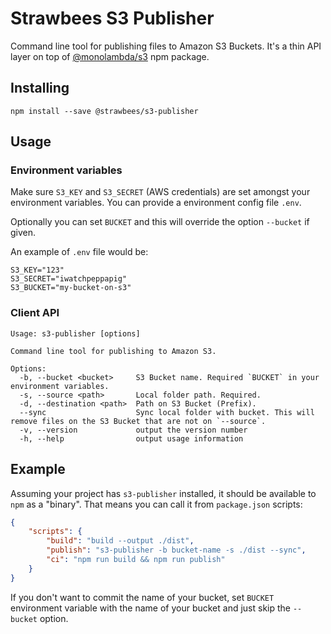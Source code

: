 # Strawbees S3 Publisher

Command line tool for publishing files to Amazon S3 Buckets. It's a thin API layer on top of [@monolambda/s3](https://www.npmjs.com/package/@monolambda/s3) npm package.

## Installing

```
npm install --save @strawbees/s3-publisher
```

## Usage

### Environment variables

Make sure `S3_KEY` and `S3_SECRET` (AWS credentials) are set amongst your environment variables. You can provide a environment config file `.env`.

Optionally you can set `BUCKET` and this will override the option `--bucket` if given.

An example of `.env` file would be:

```
S3_KEY="123"
S3_SECRET="iwatchpeppapig"
S3_BUCKET="my-bucket-on-s3"
```

### Client API

```
Usage: s3-publisher [options]

Command line tool for publishing to Amazon S3.

Options:
  -b, --bucket <bucket>     S3 Bucket name. Required `BUCKET` in your environment variables.
  -s, --source <path>       Local folder path. Required.
  -d, --destination <path>  Path on S3 Bucket (Prefix).
  --sync                    Sync local folder with bucket. This will remove files on the S3 Bucket that are not on `--source`.
  -v, --version             output the version number
  -h, --help                output usage information
```

## Example

Assuming your project has `s3-publisher` installed, it should be available to `npm` as a "binary". That means you can call it from `package.json` scripts:

```json
{
	"scripts": {
		"build": "build --output ./dist",
		"publish": "s3-publisher -b bucket-name -s ./dist --sync",
		"ci": "npm run build && npm run publish"
	}
}
```

If you don't want to commit the name of your bucket, set `BUCKET` environment variable with the name of your bucket and just skip the `--bucket` option.
